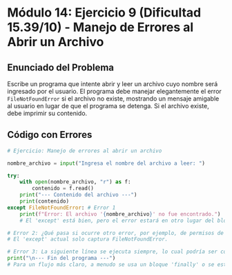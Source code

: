 # Módulo 14: Ejercicio 9 (Dificultad 15.39/10) - Manejo de Errores al Abrir un Archivo

## Enunciado del Problema

Escribe un programa que intente abrir y leer un archivo cuyo nombre será ingresado por el usuario.
El programa debe manejar elegantemente el error `FileNotFoundError` si el archivo no existe, mostrando un mensaje amigable al usuario en lugar de que el programa se detenga.
Si el archivo existe, debe imprimir su contenido.

## Código con Errores

```python
# Ejercicio: Manejo de errores al abrir un archivo

nombre_archivo = input("Ingresa el nombre del archivo a leer: ")

try:
    with open(nombre_archivo, "r") as f:
        contenido = f.read()
    print("--- Contenido del archivo ---")
    print(contenido)
except FileNotFoundError: # Error 1
    print(f"Error: El archivo '{nombre_archivo}' no fue encontrado.")
    # El 'except' está bien, pero el error estará en otro lugar del bloque try/except

# Error 2: ¿Qué pasa si ocurre otro error, por ejemplo, de permisos de lectura?
# El 'except' actual solo captura FileNotFoundError.

# Error 3: La siguiente línea se ejecuta siempre, lo cual podría ser confuso si hubo un error.
print("\n--- Fin del programa ---")
# Para un flujo más claro, a menudo se usa un bloque 'finally' o se estructura diferente.
